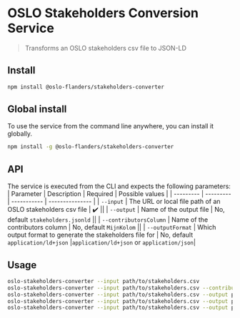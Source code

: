 # OSLO Stakeholders Conversion Service

> Transforms an OSLO stakeholders csv file to JSON-LD

## Install

```bash
npm install @oslo-flanders/stakeholders-converter
```

## Global install

To use the service from the command line anywhere, you can install it globally.

```bash
npm install -g @oslo-flanders/stakeholders-converter
```

## API

The service is executed from the CLI and expects the following parameters:
| Parameter | Description | Required | Possible values |
| --------- | --------- | ----------- | --------------- |
| `--input` | The URL or local file path of an OSLO stakeholders csv file | :heavy_check_mark: ||
| `--output` | Name of the output file | No, default `stakeholders.jsonld` ||
| `--contributorsColumn` | Name of the contributors column | No, default `MijnKolom` ||
| `--outputFormat` | Which output format to generate the stakeholders file for | No, default `application/ld+json` |`application/ld+json` or `application/json`|

## Usage

```bash
oslo-stakeholders-converter --input path/to/stakeholders.csv
oslo-stakeholders-converter --input path/to/stakeholders.csv --contributorsColumn contributors
oslo-stakeholders-converter --input path/to/stakeholders.csv --output path/to/output.jsonld --contributorsColumn MijnKolom
oslo-stakeholders-converter --input path/to/stakeholders.csv --output path/to/output.jsonld --outputFormat application/ld+json
oslo-stakeholders-converter --input path/to/stakeholders.csv --output path/to/output.json --outputFormat application/json
```
